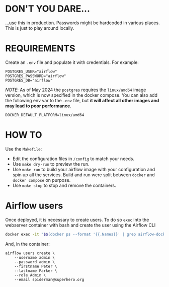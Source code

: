 # DON'T YOU DARE...
...use this in production. Passwords might be hardcoded in various places. This is just to play around locally.

# REQUIREMENTS
Create an `.env` file and populate it with credentials. For example:
```
POSTGRES_USER="airflow"
POSTGRES_PASSWORD="airflow"
POSTGRES_DB="airflow"
```

*NOTE*: As of May 2024 the `postgres` requires the `linux/amd64` image version, which is now specified in the docker compose.
You can also add the following env var to the `.env` file, but **it will affect all other images and may lead to poor performance**.
```
DOCKER_DEFAULT_PLATFORM=linux/amd64
```

# HOW TO
Use the `Makefile`:

- Edit the configuration files in `/config` to match your needs.
- Use `make dry-run` to preview the run.
- Use `make run` to build your airflow image with your configuration and spin up all the services. Build and run were split between `docker` and `docker compose` on purpose.
- Use `make stop` to stop and remove the containers.

# Airflow users
Once deployed, it is necessary to create users. To do so `exec` into the webserver container with bash and create the user using the Airflow CLI

```bash
docker exec -it "$$(docker ps --format '{{.Names}}' | grep airflow-docker-webserver)" bash
```
And, in the container:
```
airflow users create \
    --username admin \
    --password admin \
    --firstname Peter \
    --lastname Parker \
    --role Admin \
    --email spiderman@superhero.org
```
